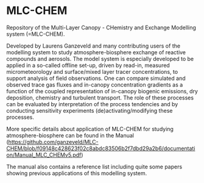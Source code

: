 # MLC-CHEM
Repository of the Multi-Layer Canopy - CHemistry and Exchange Modelling system (=MLC-CHEM). 

Developed by Laurens Ganzeveld and many contributing users of the modelling system to study atmosphere-biosphere exchange of reactive compounds and aerosols. The model system is especially developed to be applied in a so-called offline set-up, driven by read-in, measured micrometeorology and surface/mixed layer tracer concentrations, to support analysis of field observations. One can compare simulated and observed trace gas fluxes and in-canopy concentration gradients as a function of the coupled representation of in-canopy biogenic emissions, dry deposition, chemistry and turbulent transport. The role of these processes can be evaluated by interpretation of the process tendencies and by conducting sensitivity experiments (de)activating/modifying these processes. 

More specific details about application of MLC-CHEM for studying atmosphere-biosphere can be found in the Manual (https://github.com/ganzeveld/MLC-CHEM/blob/f09148c428623f02c8abdc83506b2f7dbd29a2b6/documentation/Manual_MLC_CHEMv5.pdf)

The manual also contains a reference list including quite some papers showing previous applications of this modelling system.
